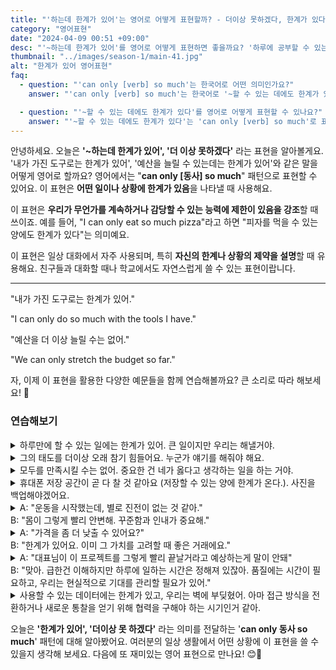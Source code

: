 ```yaml
---
title: "'하는데 한계가 있어'는 영어로 어떻게 표현할까? - 더이상 못하겠다, 한계가 있다"
category: "영어표현"
date: "2024-04-09 00:51 +09:00"
desc: "'~하는데 한계가 있어'를 영어로 어떻게 표현하면 좋을까요? '하루에 공부할 수 있는 시간에는 한계가 있어', '혼자서 할 수 있는 일에는 한계가 있어' 등을 영어로 표현하는 법을 배워봅시다. 다양한 예문을 통해서 연습하고 본인의 표현으로 만들어 보세요."
thumbnail: "../images/season-1/main-41.jpg"
alt: "한계가 있어 영어표현"
faq:
  - question: "'can only [verb] so much'는 한국어로 어떤 의미인가요?"
    answer: "'can only [verb] so much'는 한국어로 '~할 수 있는 데에도 한계가 있다' 또는 '~을 계속할 수 없다'라는 의미입니다. 어떤 일이나 상황에 제한이나 한계가 있음을 나타낼 때 사용합니다."

  - question: "'~할 수 있는 데에도 한계가 있다'를 영어로 어떻게 표현할 수 있나요?"
    answer: "'~할 수 있는 데에도 한계가 있다'는 'can only [verb] so much'로 표현할 수 있습니다. 예를 들어, '먹을 수 있는 데에도 한계가 있다'는 'I can only eat so much'라고 말할 수 있습니다."
---
```


안녕하세요. 오늘은 **'~하는데 한계가 있어', '더 이상 못하겠다'** 라는 표현을 알아볼게요. '내가 가진 도구로는 한계가 있어', '예산을 늘릴 수 있는데는 한계가 있어'와 같은 말을 어떻게 영어로 할까요? 영어에서는 "**can only [동사] so much**" 패턴으로 표현할 수 있어요. 이 표현은 **어떤 일이나 상황에 한계가 있음**을 나타낼 때 사용해요.

이 표현은 **우리가 무언가를 계속하거나 감당할 수 있는 능력에 제한이 있음을 강조**할 때 쓰이죠. 예를 들어, "I can only eat so much pizza"라고 하면 "피자를 먹을 수 있는 양에도 한계가 있다"는 의미예요.

이 표현은 일상 대화에서 자주 사용되며, 특히 **자신의 한계나 상황의 제약을 설명**할 때 유용해요. 친구들과 대화할 때나 학교에서도 자연스럽게 쓸 수 있는 표현이랍니다.

---

"내가 가진 도구로는 한계가 있어."

"I can only do so much with the tools I have."

"예산을 더 이상 늘릴 수는 없어."

"We can only stretch the budget so far."

자, 이제 이 표현을 활용한 다양한 예문들을 함께 연습해볼까요? 큰 소리로 따라 해보세요! 🌟

### 연습해보기

<details>
  <summary>하루만에 할 수 있는 일에는 한계가 있어. 큰 일이지만 우리는 해낼거야.</summary>
  <span>We can only do so much in one day. It's a big job, but we'll get there.</span>
</details>

<details>
  <summary>그의 태도를 더이상 오래 참기 힘들어요. 누군가 얘기를 해줘야 해요.</summary>
  <span>I can only put up with his attitude for so long. Someone needs to talk to him about it.</span>
</details>

<details>
  <summary>모두를 만족시킬 수는 없어. 중요한 건 네가 옳다고 생각하는 일을 하는 거야.</summary>
<span>You can only please so many people. It's important to do what you think is right.</span>
</details>

<details>
  <summary>휴대폰 저장 공간이 곧 다 찰 것 같아요 (저장할 수 있는 양에 한계가 온다.). 사진을 백업해야겠어요.</summary>
  <span>My phone can only store so many photos before it runs out of space. I should back them up soon.</span>
</details>

<details>
  <summary>A: "운동을 시작했는데, 별로 진전이 없는 것 같아."<br>B: "몸이 그렇게 빨리 안변해. 꾸준함과 인내가 중요해."</summary>
<span>A: "I've been working out, but I don't see much progress."<br>B: "Your body can only change so quickly. Consistency and patience are key."</span>
</details>

<details>
  <summary>A: "가격을 좀 더 낮출 수 있어요?"<br>B: "한계가 있어요. 이미 그 가치를 고려할 때 좋은 거래에요."</summary>
  <span>A: "Can you lower the price a bit more?"<br>B: "I can only lower it so much. This is already a good deal considering its value."</span>
</details>

<details>
<summary>A: "대표님이 이 프로젝트를 그렇게 빨리 끝날거라고 예상하는게 말이 안돼"<br>B: "맞아. 급한건 이해하지만 하루에 일하는 시간은 정해져 있잖아. 품질에는 시간이 필요하고, 우리는 현실적으로 기대를 관리할 필요가 있어."</summary>
<span>A: "I can't believe how quickly our boss expects this project to be completed."<br>B: "Yeah, I understand the urgency, but we can only work so many hours in a day. Quality takes time, and we need to manage expectations realistically."</span>
</details>

<details>
<summary>사용할 수 있는 데이터에는 한계가 있고, 우리는 벽에 부딪혔어. 아마 접근 방식을 전환하거나 새로운 통찰을 얻기 위해 협력을 구해야 하는 시기인거 같아.</summary>
<span>There's only so much data available, and we've hit a wall. Perhaps it's time to pivot our approach or seek collaboration for fresh insights.</span>
</details>

오늘은 **'한계가 있어', '더이상 못 하겠다'** 라는 의미를 전달하는 '**can only 동사 so much**' 패턴에 대해 알아봤어요. 여러분의 일상 생활에서 어떤 상황에 이 표현을 쓸 수 있을지 생각해 보세요. 다음에 또 재미있는 영어 표현으로 만나요! 😊🌟
